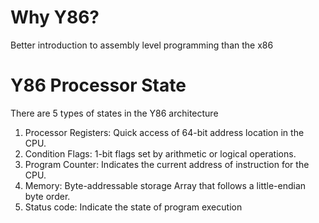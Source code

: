 # Why Y86? 
Better introduction to assembly level programming than the x86

# Y86 Processor State
There are 5 types of states in the Y86 architecture
1. Processor Registers: Quick access of 64-bit address location in the CPU.
2. Condition Flags: 1-bit flags set by arithmetic or logical operations.
3. Program Counter: Indicates the current address of instruction for the CPU.
4. Memory: Byte-addressable storage Array that follows a little-endian byte order.
5. Status code: Indicate the state of program execution
